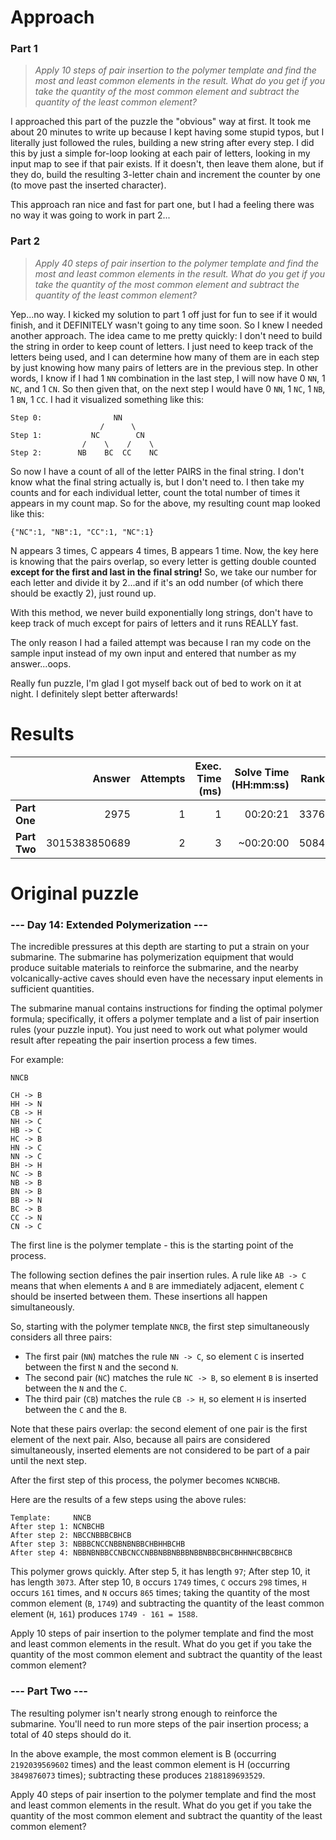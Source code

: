 # Approach
### Part 1
> _Apply 10 steps of pair insertion to the polymer template and find the most and least common elements in the result. What do you get if you take the quantity of the most common element and subtract the quantity of the least common element?_

I approached this part of the puzzle the "obvious" way at first. It took me about 20 minutes to write up because I kept having some stupid typos,
but I literally just followed the rules, building a new string after every step. I did this by just a simple for-loop
looking at each pair of letters, looking in my input map to see if that pair exists. If it doesn't, then leave them alone,
but if they do, build the resulting 3-letter chain and increment the counter by one (to move past the inserted character).

This approach ran nice and fast for part one, but I had a feeling there was no way it was going to work in part 2...

### Part 2
> _Apply 40 steps of pair insertion to the polymer template and find the most and least common elements in the result. What do you get if you take the quantity of the most common element and subtract the quantity of the least common element?_

Yep...no way. I kicked my solution to part 1 off just for fun to see if it would finish, and it DEFINITELY wasn't going to
any time soon. So I knew I needed another approach. The idea came to me pretty quickly: I don't need to build the string
in order to keep count of letters. I just need to keep track of the letters being used, and I can determine how many
of them are in each step by just knowing how many pairs of letters are in the previous step. In other words, I know
if I had 1 `NN` combination in the last step, I will now have 0 `NN`, 1 `NC`, and 1 `CN`. So then given that, on the next step
I would have 0 `NN`, 1 `NC`, 1 `NB`, 1 `BN`, 1 `CC`. I had it visualized something like this:
```
Step 0:                NN
                    /      \
Step 1:           NC        CN
                /    \    /    \
Step 2:        NB    BC  CC    NC
```
So now I have a count of all of the letter PAIRS in the final string. I don't know what the final string actually is, but
I don't need to. I then take my counts and for each individual letter, count the total number of times it appears in my
count map. So for the above, my resulting count map looked like this:
```
{"NC":1, "NB":1, "CC":1, "NC":1}
```
N appears 3 times, C appears 4 times, B appears 1 time. Now, the key here is knowing that the pairs overlap, so every letter
is getting double counted **except for the first and last in the final string!** So, we take our number for each letter
and divide it by 2...and if it's an odd number (of which there should be exactly 2), just round up.

With this method, we never build exponentially long strings, don't have to keep track of much except for pairs of letters
and it runs REALLY fast.

The only reason I had a failed attempt was because I ran my code on the sample input instead of my own input and entered
that number as my answer...oops.

Really fun puzzle, I'm glad I got myself back out of bed to work on it at night. I definitely slept better afterwards!

# Results

|              |        Answer | Attempts | Exec. Time (ms) | Solve Time (HH:mm:ss) | Rank |
|--------------|--------------:|---------:|----------------:|----------------------:|-----:|
| **Part One** |          2975 |        1 |               1 |              00:20:21 | 3376 |
| **Part Two** | 3015383850689 |        2 |               3 |             ~00:20:00 | 5084 |

# Original puzzle

### --- Day 14: Extended Polymerization ---
The incredible pressures at this depth are starting to put a strain on your submarine. The submarine has polymerization equipment that would produce suitable materials to reinforce the submarine, and the nearby volcanically-active caves should even have the necessary input elements in sufficient quantities.

The submarine manual contains instructions for finding the optimal polymer formula; specifically, it offers a polymer template and a list of pair insertion rules (your puzzle input). You just need to work out what polymer would result after repeating the pair insertion process a few times.

For example:
```
NNCB

CH -> B
HH -> N
CB -> H
NH -> C
HB -> C
HC -> B
HN -> C
NN -> C
BH -> H
NC -> B
NB -> B
BN -> B
BB -> N
BC -> B
CC -> N
CN -> C
```
The first line is the polymer template - this is the starting point of the process.

The following section defines the pair insertion rules. A rule like `AB -> C` means that when elements `A` and `B` are immediately adjacent, element `C` should be inserted between them. These insertions all happen simultaneously.

So, starting with the polymer template `NNCB`, the first step simultaneously considers all three pairs:

* The first pair (`NN`) matches the rule `NN -> C`, so element `C` is inserted between the first `N` and the second `N`.
* The second pair (`NC`) matches the rule `NC -> B`, so element `B` is inserted between the `N` and the `C`.
* The third pair (`CB`) matches the rule `CB -> H`, so element `H` is inserted between the `C` and the `B`.

Note that these pairs overlap: the second element of one pair is the first element of the next pair. Also, because all pairs are considered simultaneously, inserted elements are not considered to be part of a pair until the next step.

After the first step of this process, the polymer becomes `NCNBCHB`.

Here are the results of a few steps using the above rules:
```
Template:     NNCB
After step 1: NCNBCHB
After step 2: NBCCNBBBCBHCB
After step 3: NBBBCNCCNBBNBNBBCHBHHBCHB
After step 4: NBBNBNBBCCNBCNCCNBBNBBNBBBNBBNBBCBHCBHHNHCBBCBHCB
```
This polymer grows quickly. After step 5, it has length `97`; After step 10, it has length `3073`. After step 10, `B` occurs `1749` times, `C` occurs `298` times, `H` occurs `161` times, and `N` occurs `865` times; taking the quantity of the most common element (`B`, `1749`) and subtracting the quantity of the least common element (`H`, `161`) produces `1749 - 161 = 1588`.

Apply 10 steps of pair insertion to the polymer template and find the most and least common elements in the result. What do you get if you take the quantity of the most common element and subtract the quantity of the least common element?

### --- Part Two ---
The resulting polymer isn't nearly strong enough to reinforce the submarine. You'll need to run more steps of the pair insertion process; a total of 40 steps should do it.

In the above example, the most common element is B (occurring `2192039569602` times) and the least common element is H (occurring `3849876073` times); subtracting these produces `2188189693529`.

Apply 40 steps of pair insertion to the polymer template and find the most and least common elements in the result. What do you get if you take the quantity of the most common element and subtract the quantity of the least common element?
